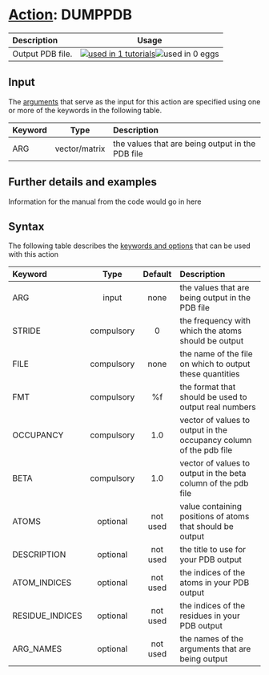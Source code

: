 # [Action](actions.md): DUMPPDB

| Description    | Usage |
|:--------|:--------:|
| Output PDB file. | [![used in 1 tutorials](https://img.shields.io/badge/tutorials-1-green.svg)](https://www.plumed-tutorials.org/browse.html?search=DUMPPDB)![used in 0 eggs](https://img.shields.io/badge/nest-0-red.svg) | 

## Input

The [arguments](specifying_arguments.html) that serve as the input for this action are specified using one or more of the keywords in the following table.

| Keyword |  Type | Description |
|:--------|:------:|:-----------|
| ARG | vector/matrix | the values that are being output in the PDB file |


## Further details and examples 
Information for the manual from the code would go in here 
## Syntax 
The following table describes the [keywords and options](parsing.md) that can be used with this action 

| Keyword | Type | Default | Description |
|:-------|:----:|:-------:|:-----------|
| ARG | input | none | the values that are being output in the PDB file |
| STRIDE | compulsory | 0 |  the frequency with which the atoms should be output |
| FILE | compulsory | none | the name of the file on which to output these quantities |
| FMT | compulsory | %f |  the format that should be used to output real numbers |
| OCCUPANCY | compulsory | 1.0 |  vector of values to output in the occupancy column of the pdb file |
| BETA | compulsory | 1.0 |  vector of values to output in the beta column of the pdb file |
| ATOMS | optional | not used | value containing positions of atoms that should be output |
| DESCRIPTION | optional | not used | the title to use for your PDB output |
| ATOM_INDICES | optional | not used | the indices of the atoms in your PDB output |
| RESIDUE_INDICES | optional | not used | the indices of the residues in your PDB output |
| ARG_NAMES | optional | not used | the names of the arguments that are being output |
